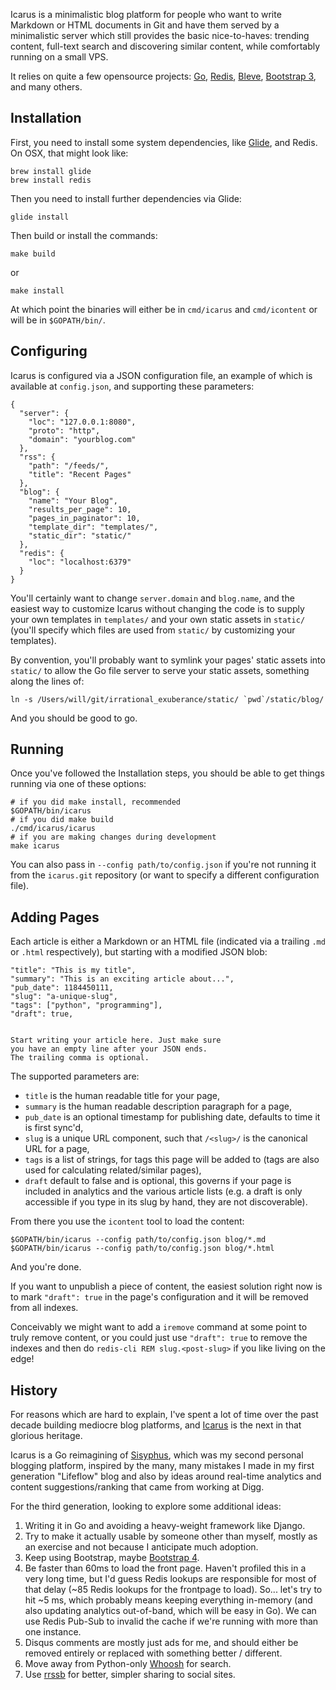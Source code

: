 
Icarus is a minimalistic blog platform for people who want to write Markdown
or HTML documents in Git and have them served by a minimalistic server which
still provides the basic nice-to-haves: trending content, full-text search
and discovering similar content, while comfortably running on a small VPS.

It relies on quite a few opensource projects:
[Go](https://golang.org/),
[Redis](http://redis.io/),
[Bleve](http://www.blevesearch.com/),
[Bootstrap 3](http://getbootstrap.com/),
and many others.



## Installation

First, you need to install some system dependencies,
like [Glide](https://github.com/Masterminds/glide), and Redis.
On OSX, that might look like:

    brew install glide
    brew install redis

Then you need to install further dependencies via Glide:

    glide install

Then build or install the commands:

    make build

or

    make install

At which point the binaries will either be in `cmd/icarus` and `cmd/icontent`
or will be in `$GOPATH/bin/`.


## Configuring

Icarus is configured via a JSON configuration file, an example of which
is available at `config.json`, and supporting these parameters:

    {
      "server": {
        "loc": "127.0.0.1:8080",
        "proto": "http",
        "domain": "yourblog.com"
      },
      "rss": {
        "path": "/feeds/",
        "title": "Recent Pages"
      },
      "blog": {
        "name": "Your Blog",
        "results_per_page": 10,
        "pages_in_paginator": 10,
        "template_dir": "templates/",
        "static_dir": "static/"
      },
      "redis": {
        "loc": "localhost:6379"
      }
    }

You'll certainly want to change `server.domain` and `blog.name`,
and the easiest way to customize Icarus without changing the code
is to supply your own templates in `templates/` and your own static
assets in `static/` (you'll specify which files are used from `static/`
by customizing your templates).

By convention, you'll probably want to symlink your pages' static assets
into `static/` to allow the Go file server to serve your static assets,
something along the lines of:

    ln -s /Users/will/git/irrational_exuberance/static/ `pwd`/static/blog/

And you should be good to go.

## Running

Once you've followed the Installation steps, you should be able to get
things running via one of these options:

    # if you did make install, recommended
    $GOPATH/bin/icarus
    # if you did make build
    ./cmd/icarus/icarus
    # if you are making changes during development
    make icarus

You can also pass in `--config path/to/config.json` if you're not running
it from the `icarus.git` repository (or want to specify a different configuration
file).

## Adding Pages

Each article is either a Markdown or an HTML file (indicated via a trailing
`.md` or `.html` respectively), but starting with a modified JSON blob:

    "title": "This is my title",
    "summary": "This is an exciting article about...",
    "pub_date": 1184450111,
    "slug": "a-unique-slug",
    "tags": ["python", "programming"],
    "draft": true,


    Start writing your article here. Just make sure
    you have an empty line after your JSON ends.
    The trailing comma is optional.

The supported parameters are:

- `title` is the human readable title for your page,
- `summary` is the human readable description paragraph for a page,
- `pub_date` is an optional timestamp for publishing date, defaults to time it is first sync'd,
- `slug` is a unique URL component, such that `/<slug>/` is the canonical URL for a page,
- `tags` is a list of strings, for tags this page will be added to
    (tags are also used for calculating related/similar pages),
- `draft` default to false and is optional, this governs if your page is included in analytics
    and the various article lists (e.g. a draft is only accessible if you type in its slug
    by hand, they are not discoverable).

From there you use the `icontent` tool to load the content:

    $GOPATH/bin/icarus --config path/to/config.json blog/*.md
    $GOPATH/bin/icarus --config path/to/config.json blog/*.html    

And you're done.

If you want to unpublish a piece of content, the easiest solution right now
is to mark `"draft": true` in the page's configuration and it will be removed
from all indexes.

Conceivably we might want to add a `iremove` command at some point to truly
remove content, or you could just use `"draft": true` to remove the indexes
and then do `redis-cli REM slug.<post-slug>` if you like living on the edge!

## History

For reasons which are hard to explain, I've spent a lot of time over the past
decade building mediocre blog platforms, and <a href="/https://github.com/lethain/icarus">Icarus</a>
is the next in that glorious heritage.

Icarus is a Go reimagining of [Sisyphus](https://github.com/lethain/sisyphus),
which was my second personal blogging platform, inspired by the many, many
mistakes I made in my first generation "Lifeflow" blog and also by ideas
around real-time analytics and content suggestions/ranking that came from
working at Digg.

For the third generation, looking to explore some additional ideas:

1. Writing it in Go and avoiding a heavy-weight framework like Django.
1. Try to make it actually usable by someone other than myself, mostly
    as an exercise and not because I anticipate much adoption.
1. Keep using Bootstrap, maybe [Bootstrap 4](http://blog.getbootstrap.com/2015/08/19/bootstrap-4-alpha/).
1. Be faster than 60ms to load the front page. Haven't profiled this in
    a very long time, but I'd guess Redis lookups are
    responsible for most of that delay (~85 Redis lookups for the
    frontpage to load). So... let's try to hit ~5 ms, which probably means
    keeping everything in-memory (and also updating analytics out-of-band,
    which will be easy in Go). We can use Redis Pub-Sub to invalid the cache
    if we're running with more than one instance.
1. Disqus comments are mostly just ads for me, and should either be removed
    entirely or replaced with something better / different.
2. Move away from Python-only [Whoosh](http://whoosh.readthedocs.io/en/latest/)
    for search.
1. Use [rrssb](https://github.com/kni-labs/rrssb) for better, simpler
    sharing to social sites.
